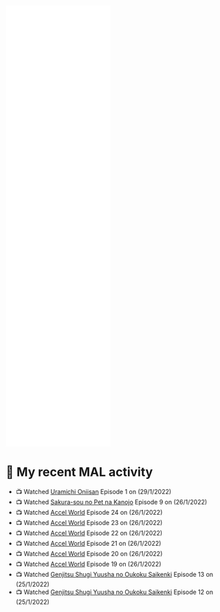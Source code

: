 ![Metrics](https://github.com/noxan-dev/noxan-dev/blob/main/github-metrics.svg)

# 🌸 My recent MAL activity

<!-- MAL_ACTIVITY:start -->

- 📺 Watched [Uramichi Oniisan](https://myanimelist.net/anime/40620) Episode 1 on (29/1/2022)
- 📺 Watched [Sakura-sou no Pet na Kanojo](https://myanimelist.net/anime/13759) Episode 9 on (26/1/2022)
- 📺 Watched [Accel World](https://myanimelist.net/anime/11759) Episode 24 on (26/1/2022)
- 📺 Watched [Accel World](https://myanimelist.net/anime/11759) Episode 23 on (26/1/2022)
- 📺 Watched [Accel World](https://myanimelist.net/anime/11759) Episode 22 on (26/1/2022)
- 📺 Watched [Accel World](https://myanimelist.net/anime/11759) Episode 21 on (26/1/2022)
- 📺 Watched [Accel World](https://myanimelist.net/anime/11759) Episode 20 on (26/1/2022)
- 📺 Watched [Accel World](https://myanimelist.net/anime/11759) Episode 19 on (26/1/2022)
- 📺 Watched [Genjitsu Shugi Yuusha no Oukoku Saikenki](https://myanimelist.net/anime/41710) Episode 13 on (25/1/2022)
- 📺 Watched [Genjitsu Shugi Yuusha no Oukoku Saikenki](https://myanimelist.net/anime/41710) Episode 12 on (25/1/2022)

<!-- MAL_ACTIVITY:end -->
